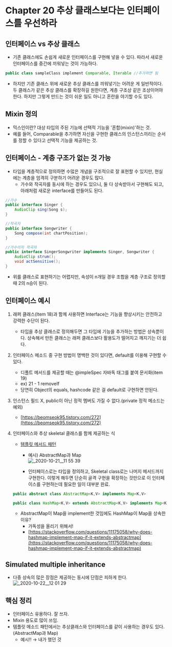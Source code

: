 # Chapter 20 추상 클래스보다는 인터페이스를 우선하라

## 인터페이스 vs 추상 클래스

- 기존 클래스에도 손쉽게 새로운 인터페이스를 구현해 넣을 수 있다. 따라서 새로운 인터페이스를 중간에 끼워넣는 것이 가능하다.

```java
public class sampleClass implement Comparable, Iterable //추가하면 됨
```

- 하지만 기존 클래스 위에 새로운 추상 클래스를 끼워넣기는 어려운 게 일반적이다. 두 클래스가 같은 추상 클래스를 확장하길 원한다면, 계층 구조상 같은 조상이어야 한다. 하지만 그렇게 만드는 것이 쉬운 일도 아니고 혼란을 야기할 수도 있다.

## Mixin 정의

- 믹스인이란? 대상 타입의 주된 기능에 선택적 기능을 '혼합(mixin)'하는 것.
- 예를 들어, Comparable을 추가하면 자신을 구현한 클래스의 인스턴스끼리는 순서를 정할 수 있다고 선택적 기능을 제공하는 것.

## 인터페이스 - 계층 구조가 없는 것 가능

- 타입을 계층적으로 정의하면 수많은 개념을 구조적으로 잘 표현할 수 있지만, 현실에는 계층을 엄격히 구분하기 어려운 경우도 많다.
    - 가수와 작곡자를 동시에 하는 경우도 있으니, 둘 다 상속받아서 구현해도 되고, 아래처럼 새로운 interface를 만들어도 된다.

```java
//가수
public interface Singer {
	AudioClip sing(Song s); 
}

//작곡자
public interface Songwriter {
	Song compose(int chartPosition); 
}

//가수이자 작곡자
public interface SingerSongwriter implements Singer, Songwriter { 
	AudioClip strum();
	void actSensitive(); 
}
```

- 위를 클래스로 표현하기는 어렵지만, 속성이 n개일 경우 조합을 계층 구조로 정의할 때 2의 n승이 된다.

## 인터페이스 예시

1. 래퍼 클래스(Item 18)과 함께 사용하면 Interface는 기능을 향상시키는 안전하고 강력한 수단이 된다.
    - 타입을 추상 클래스로 정의해두면 그 타입에 기능을 추가하는 방법은 상속뿐이다. 상속해서 만든 클래스는 래퍼 클래스보다 활용도가 떨어지고 깨지기는 더 쉽다.
2. 인터페이스 메소드 중 구현 방법이 명백한 것이 있다면, default를 이용해 구현할 수 있다.
    - 디폴트 메서드를 제공할 때는 @impleSpec 자바독 태그를 붙여 문서화(item 19)
    - ex) 21 - 1 removeIf
    - 당연히 Object의 equals, hashcode 같은 걸 default로 구현하면 안된다.
3. 인스턴스 필드 X, public이 아닌 정적 멤버도 가질 수 없다.(private 정적 메소드는 예외)
    - [https://beomseok95.tistory.com/272](https://beomseok95.tistory.com/272)
4. 인터페이스와 추상 skeletal 클래스를 함께 제공하는 식
    - [템플릿 메서드 패턴](https://www.slipp.net/wiki/display/SLS/Template+Method)
        - 예시) AbstractMap과 Map <br>
         ![_2020-10-21__11 55 39](https://user-images.githubusercontent.com/26040955/96865008-4df49a00-14a4-11eb-95f1-f2f5106d766e.png)

        - 인터페이스로는 타입을 정의하고, Skeletal class로는 나머지 메서드까지 구현한다. 이렇게 해두면 단순히 골격 구현을 확장하는 것만으로 이 인터페이스를 구현하는데 필요한 일이 대부분 완료.

    ```java
    public abstract class AbstractMap<K,V> implements Map<K,V>

    public class HashMap<K,V> extends AbstractMap<K,V> implements Map<K,V>, Cloneable, Serializable
    ```

    - AbstractMap이 Map을 implement한 것임에도 HashMap이 Map을 상속한 이유?
        - 가독성을 올리기 위해서!
        - [https://stackoverflow.com/questions/11175058/why-does-hashmap-implement-map-if-it-extends-abstractmap](https://stackoverflow.com/questions/11175058/why-does-hashmap-implement-map-if-it-extends-abstractmap)

## Simulated multiple inheritance

- 다중 상속의 많은 장점은 제공하는 동시에 단점은 피하게 한다.
![_2020-10-22__12 01 29](https://user-images.githubusercontent.com/26040955/96865100-6cf32c00-14a4-11eb-9ba5-afd16c4ad31d.png)


## 핵심 정리

- 인터페이스 유용하다. 잘 쓰자.
- Mixin 용도로 많이 쓰임.
- 템플릿 메소드 패턴에서는 추상클래스와 인터페이스를 같이 사용하는 경우도 있다. (AbstractMap과 Map)
    - 예시!! → 내가 했던 것
